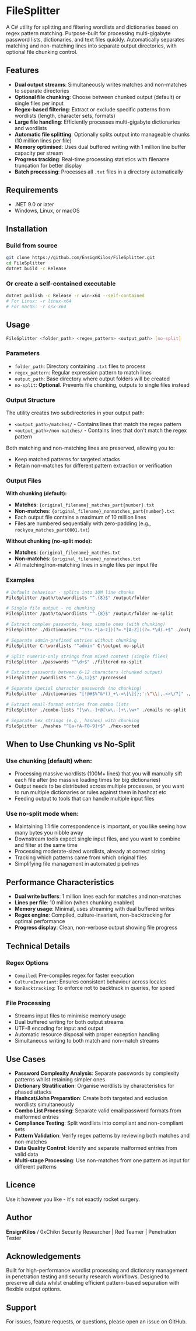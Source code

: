 # FileSplitter

A C# utility for splitting and filtering wordlists and dictionaries based on regex pattern matching. Purpose-built for processing multi-gigabyte password lists, dictionaries, and text files quickly. Automatically separates matching and non-matching lines into separate output directories, with optional file chunking control.

## Features

- **Dual output streams**: Simultaneously writes matches and non-matches to separate directories
- **Optional file chunking**: Choose between chunked output (default) or single files per input
- **Regex-based filtering**: Extract or exclude specific patterns from wordlists (length, character sets, formats)
- **Large file handling**: Efficiently processes multi-gigabyte dictionaries and wordlists
- **Automatic file splitting**: Optionally splits output into manageable chunks (10 million lines per file)
- **Memory optimised**: Uses dual buffered writing with 1 million line buffer capacity per stream
- **Progress tracking**: Real-time processing statistics with filename truncation for better display
- **Batch processing**: Processes all `.txt` files in a directory automatically

## Requirements

- .NET 9.0 or later
- Windows, Linux, or macOS

## Installation

### Build from source
```bash
git clone https://github.com/EnsignKilos/FileSplitter.git
cd FileSplitter
dotnet build -c Release
```

### Or create a self-contained executable
```bash
dotnet publish -c Release -r win-x64 --self-contained
# For Linux: -r linux-x64
# For macOS: -r osx-x64
```

## Usage

```bash
FileSplitter <folder_path> <regex_pattern> <output_path> [no-split]
```

### Parameters

- `folder_path`: Directory containing `.txt` files to process
- `regex_pattern`: Regular expression pattern to match lines
- `output_path`: Base directory where output folders will be created
- `no-split`: **Optional**. Prevents file chunking, outputs to single files instead

### Output Structure

The utility creates two subdirectories in your output path:
- `<output_path>/matches/` - Contains lines that match the regex pattern
- `<output_path>/non-matches/` - Contains lines that don't match the regex pattern

Both matching and non-matching lines are preserved, allowing you to:
- Keep matched patterns for targeted attacks
- Retain non-matches for different pattern extraction or verification

### Output Files

**With chunking (default):**
- **Matches**: `{original_filename}_matches_part{number}.txt`
- **Non-matches**: `{original_filename}_nonmatches_part{number}.txt`
- Each output file contains a maximum of 10 million lines
- Files are numbered sequentially with zero-padding (e.g., `rockyou_matches_part0001.txt`)

**Without chunking (no-split mode):**
- **Matches**: `{original_filename}_matches.txt`
- **Non-matches**: `{original_filename}_nonmatches.txt`
- All matching/non-matching lines in single files per input file

### Examples

```bash
# Default behaviour - splits into 10M line chunks
FileSplitter /path/to/wordlists "^.{8}$" /output/folder

# Single file output - no chunking
FileSplitter /path/to/wordlists "^.{8}$" /output/folder no-split

# Extract complex passwords, keep simple ones (with chunking)
FileSplitter ./dictionaries "^(?=.*[a-z])(?=.*[A-Z])(?=.*\d).+$" ./output

# Separate admin-prefixed entries without chunking
FileSplitter C:\wordlists "^admin" C:\output no-split

# Split numeric-only strings from mixed content (single files)
FileSplitter ./passwords "^\d+$" ./filtered no-split

# Extract passwords between 6-12 characters (chunked output)
FileSplitter /wordlists "^.{6,12}$" /processed

# Separate special character passwords (no chunking)
FileSplitter ./dictionaries "[!@#$%^&*()_+\-=\[\]{};':\"\\|,.<>\/?]" ./sorted no-split

# Extract email-format entries from combo lists
FileSplitter ./combo-lists "[\w\.-]+@[\w\.-]+\.\w+" ./emails no-split

# Separate hex strings (e.g., hashes) with chunking
FileSplitter ./hashes "^[a-fA-F0-9]+$" ./hex-sorted
```

## When to Use Chunking vs No-Split

### Use chunking (default) when:
- Processing massive wordlists (100M+ lines) that you will manually sift each file after (no massive loading times for big dictionaries)
- Output needs to be distributed across multiple processes, or you want to run multiple dictionaries or rules against them in hashcat etc
- Feeding output to tools that can handle multiple input files

### Use no-split mode when:
- Maintaining 1:1 file correspondence is important, or you like seeing how many bytes you nibble away
- Downstream tools expect single input files, and you want to combine and filter at the same time
- Processing moderate-sized wordlists, already at correct sizing
- Tracking which patterns came from which original files
- Simplifying file management in automated pipelines

## Performance Characteristics

- **Dual write buffers**: 1 million lines each for matches and non-matches
- **Lines per file**: 10 million (when chunking enabled)
- **Memory usage**: Minimal, uses streaming with dual buffered writes
- **Regex engine**: Compiled, culture-invariant, non-backtracking for optimal performance
- **Progress display**: Clean, non-verbose output showing file progress

## Technical Details

### Regex Options
- `Compiled`: Pre-compiles regex for faster execution
- `CultureInvariant`: Ensures consistent behaviour across locales
- `NonBacktracking`: To enforce not to backtrack in queries, for speed 

### File Processing
- Streams input files to minimise memory usage
- Dual buffered writing for both output streams
- UTF-8 encoding for input and output
- Automatic resource disposal with proper exception handling
- Simultaneous writing to both match and non-match streams

## Use Cases

- **Password Complexity Analysis**: Separate passwords by complexity patterns whilst retaining simpler ones
- **Dictionary Stratification**: Organise wordlists by characteristics for phased attacks
- **Hashcat/John Preparation**: Create both targeted and exclusion wordlists simultaneously
- **Combo List Processing**: Separate valid email:password formats from malformed entries
- **Compliance Testing**: Split wordlists into compliant and non-compliant sets
- **Pattern Validation**: Verify regex patterns by reviewing both matches and non-matches
- **Data Quality Control**: Identify and separate malformed entries from valid data
- **Multi-stage Processing**: Use non-matches from one pattern as input for different patterns

## Licence

Use it however you like - it's not exactly rocket surgery.

## Author

**EnsignKilos**  / 0xChikn
Security Researcher | Red Teamer | Penetration Tester

## Acknowledgements

Built for high-performance wordlist processing and dictionary management in penetration testing and security research workflows. Designed to preserve all data whilst enabling efficient pattern-based separation with flexible output options.

## Support

For issues, feature requests, or questions, please open an issue on GitHub.